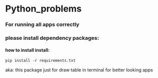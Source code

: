 # Python_problems

### For running all apps correctly 
### please install dependency packages:


#### how to install install: 
    
    pip install -r requirements.txt



aka: this package just for draw table in terminal for better looking apps
